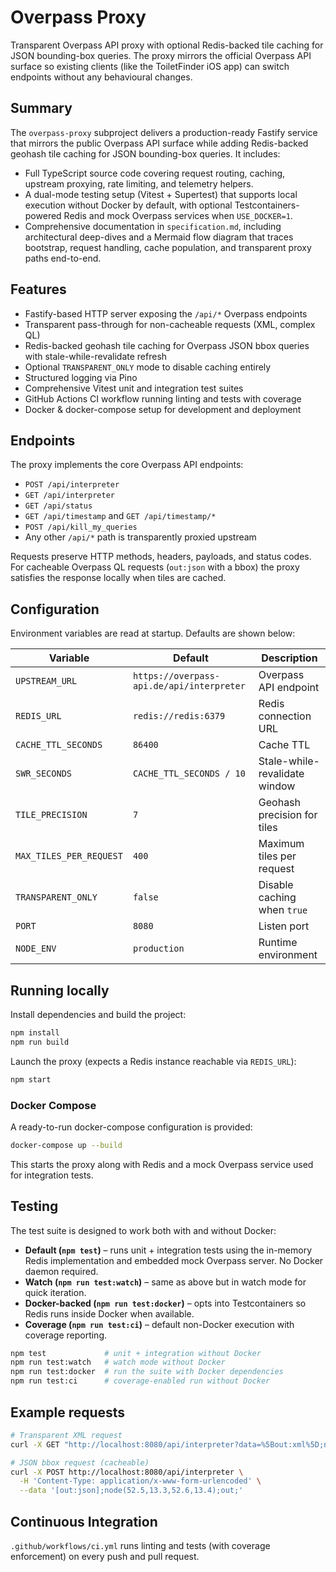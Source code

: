 # Overpass Proxy

Transparent Overpass API proxy with optional Redis-backed tile caching for JSON bounding-box queries. The proxy mirrors the official Overpass API surface so existing clients (like the ToiletFinder iOS app) can switch endpoints without any behavioural changes.

## Summary

The `overpass-proxy` subproject delivers a production-ready Fastify service that mirrors the public Overpass API surface while
adding Redis-backed geohash tile caching for JSON bounding-box queries. It includes:

- Full TypeScript source code covering request routing, caching, upstream proxying, rate limiting, and telemetry helpers.
- A dual-mode testing setup (Vitest + Supertest) that supports local execution without Docker by default, with optional
  Testcontainers-powered Redis and mock Overpass services when `USE_DOCKER=1`.
- Comprehensive documentation in `specification.md`, including architectural deep-dives and a Mermaid flow diagram that traces
  bootstrap, request handling, cache population, and transparent proxy paths end-to-end.

## Features

- Fastify-based HTTP server exposing the `/api/*` Overpass endpoints
- Transparent pass-through for non-cacheable requests (XML, complex QL)
- Redis-backed geohash tile caching for Overpass JSON bbox queries with stale-while-revalidate refresh
- Optional `TRANSPARENT_ONLY` mode to disable caching entirely
- Structured logging via Pino
- Comprehensive Vitest unit and integration test suites
- GitHub Actions CI workflow running linting and tests with coverage
- Docker & docker-compose setup for development and deployment

## Endpoints

The proxy implements the core Overpass API endpoints:

- `POST /api/interpreter`
- `GET /api/interpreter`
- `GET /api/status`
- `GET /api/timestamp` and `GET /api/timestamp/*`
- `POST /api/kill_my_queries`
- Any other `/api/*` path is transparently proxied upstream

Requests preserve HTTP methods, headers, payloads, and status codes. For cacheable Overpass QL requests (`out:json` with a bbox) the proxy satisfies the response locally when tiles are cached.

## Configuration

Environment variables are read at startup. Defaults are shown below:

| Variable | Default | Description |
| --- | --- | --- |
| `UPSTREAM_URL` | `https://overpass-api.de/api/interpreter` | Overpass API endpoint |
| `REDIS_URL` | `redis://redis:6379` | Redis connection URL |
| `CACHE_TTL_SECONDS` | `86400` | Cache TTL |
| `SWR_SECONDS` | `CACHE_TTL_SECONDS / 10` | Stale-while-revalidate window |
| `TILE_PRECISION` | `7` | Geohash precision for tiles |
| `MAX_TILES_PER_REQUEST` | `400` | Maximum tiles per request |
| `TRANSPARENT_ONLY` | `false` | Disable caching when `true` |
| `PORT` | `8080` | Listen port |
| `NODE_ENV` | `production` | Runtime environment |

## Running locally

Install dependencies and build the project:

```bash
npm install
npm run build
```

Launch the proxy (expects a Redis instance reachable via `REDIS_URL`):

```bash
npm start
```

### Docker Compose

A ready-to-run docker-compose configuration is provided:

```bash
docker-compose up --build
```

This starts the proxy along with Redis and a mock Overpass service used for integration tests.

## Testing

The test suite is designed to work both with and without Docker:

- **Default (`npm test`)** – runs unit + integration tests using the in-memory Redis implementation and embedded mock Overpass server. No Docker daemon required.
- **Watch (`npm run test:watch`)** – same as above but in watch mode for quick iteration.
- **Docker-backed (`npm run test:docker`)** – opts into Testcontainers so Redis runs inside Docker when available.
- **Coverage (`npm run test:ci`)** – default non-Docker execution with coverage reporting.

```bash
npm test             # unit + integration without Docker
npm run test:watch   # watch mode without Docker
npm run test:docker  # run the suite with Docker dependencies
npm run test:ci      # coverage-enabled run without Docker
```

## Example requests

```bash
# Transparent XML request
curl -X GET "http://localhost:8080/api/interpreter?data=%5Bout:xml%5D;node(52.5,13.3,52.6,13.4);out;"

# JSON bbox request (cacheable)
curl -X POST http://localhost:8080/api/interpreter \
  -H 'Content-Type: application/x-www-form-urlencoded' \
  --data '[out:json];node(52.5,13.3,52.6,13.4);out;'
```

## Continuous Integration

`.github/workflows/ci.yml` runs linting and tests (with coverage enforcement) on every push and pull request.
